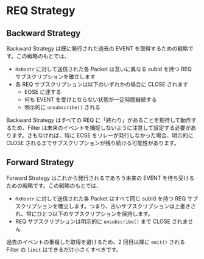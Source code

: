 # REQ Strategy

## Backward Strategy

Backward Strategy は既に発行された過去の EVENT を取得するための戦略です。この戦略のもとでは、

- `RxNostr` に対して送信された各 Packet は互いに異なる subId を持つ REQ サブスクリプションを確立します
- 各 REQ サブスクリプションは以下のいずれかの場合に CLOSE されます
  - EOSE に達する
  - 何も EVENT を受けとならない状態が一定時間継続する
  - 明示的に `unsubscribe()` される

Backward Strategy はすべての REQ に「終わり」があることを期待して動作するため、Filter は未来のイベントを捕捉しないように注意して設定する必要があります。さもなければ、特に EOSE をリレーが発行しなかった場合、明示的に CLOSE されるまでサブスクリプションが残り続ける可能性があります。

## Forward Strategy

Forward Strategy はこれから発行されるであろう未来の EVENT を待ち受けるための戦略です。この戦略のもとでは、

- `RxNostr` に対して送信された各 Packet はすべて同じ subId を持つ REQ サブスクリプションを確立します。つまり、古いサブスクリプションは上書きされ、常にひとつ以下のサブスクリプションを保持します。
- REQ サブスクリプションは明示的に `unsubscribe()` まで CLOSE されません

過去のイベントの重複した取得を避けるため、2 回目以降に `emit()` される Filter の `limit` はできるだけ小さくすべきです。
